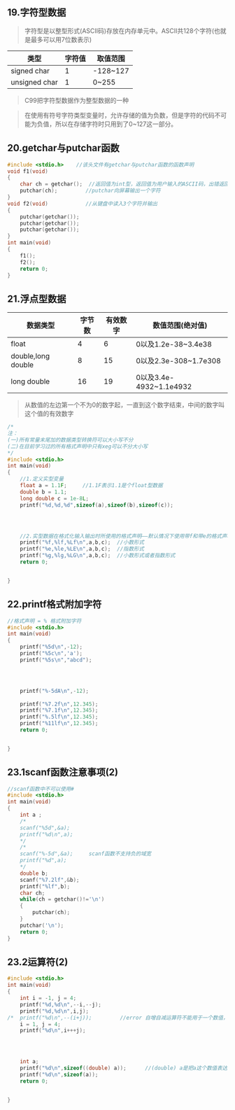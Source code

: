 ## 19.字符型数据
> 字符型是以整型形式(ASCII码)存放在内存单元中。ASCII共128个字符(也就是最多可以用7位数表示)


| 类型          | 字符值 | 取值范围 |
| ------------- | ------ | -------- |
| signed char   | 1      | -128~127 |
| unsigned char | 1      | 0~255    |


>C99把字符型数据作为整型数据的一种


>在使用有符号字符类型变量时，允许存储的值为负数，但是字符的代码不可能为负值，所以在存储字符时只用到了0~127这一部分。


## 20.getchar与putchar函数


```c
#include <stdio.h>    //该头文件有getchar与putchar函数的函数声明
void f1(void)
{
	char ch = getchar();  //返回值为int型，返回值为用户输入的ASCII码，出错返回-1
	putchar(ch);         //putchar向屏幕输出一个字符
}
void f2(void)            //从键盘中读入3个字符并输出
{
	putchar(getchar());
	putchar(getchar());
	putchar(getchar());
}
int main(void)
{
	f1();
	f2();
	return 0;
}
```


## 21.浮点型数据


| 数据类型           | 字节数 | 有效数字 | 数值范围(绝对值)        |
| ------------------ | ------ | -------- | ----------------------- |
| float              | 4      | 6        | 0以及1.2e-38~3.4e38     |
| double,long double | 8      | 15       | 0以及2.3e-308~1.7e308   |
| long double        | 16     | 19       | 0以及3.4e-4932~1.1e4932 |


>从数值的左边第一个不为0的数字起，一直到这个数字结束，中间的数字叫这个值的有效数字


```c
/*
注：
(一)所有常量末尾加的数据类型转换符可以大小写不分
(二)在目前学习过的所有格式声明中只有xeg可以不分大小写
*/
#include <stdio.h>
int main(void)
{
	//1.定义实型变量
	float a = 1.1F;     //1.1F表示1.1是个float型数据
	double b = 1.1;
	long double c = 1e-8L;
	printf("%d,%d,%d",sizeof(a),sizeof(b),sizeof(c));




	//2.实型数据在格式化输入输出时所使用的格式声明——默认情况下使用带f和带e的格式声明只输出小数点后6位(第七位四舍五入)
	printf("%f,%lf,%Lf\n",a,b,c);  //小数形式
	printf("%e,%le,%LE\n",a,b,c);  //指数形式
	printf("%g,%lg,%LG\n",a,b,c);  //小数形式或者指数形式
	return 0;


}
```




## 22.printf格式附加字符


```c
//格式声明 = % 格式附加字符
#include <stdio.h> 
int main(void)
{
	printf("%5d\n",-12);
	printf("%5c\n",'a');
	printf("%5s\n","abcd");




	printf("%-5dA\n",-12);
	
	printf("%7.2f\n",12.345);
	printf("%7.1f\n",12.345);
	printf("%.5lf\n",12.345);
	printf("%11lf\n",12.345);
	return 0;


}
```


## 23.1scanf函数注意事项(2)


```c
//scanf函数中不可以使用#
#include <stdio.h>
int main(void)
{
	int a ;
	/*
	scanf("%5d",&a);
	printf("%d\n",a);
	*/
	/*
	scanf("%-5d",&a);     scanf函数不支持负的域宽
	printf("%d",a);
	*/
	double b;
	scanf("%7.2lf",&b);
	printf("%lf",b);
	char ch;
	while(ch = getchar()!='\n')
	{
		putchar(ch);
	}
	putchar('\n');
	return 0;
}
```


## 23.2运算符(2)


```c
#include <stdio.h>
int main(void)
{
	int i = -1, j = 4;
	printf("%d,%d\n",--i,--j);
	printf("%d,%d\n",i,j);
/*	printf("%d\n",--(i+j));			//error 自增自减运算符不能用于一个数值，只能用于一个变量  */
	i = 1, j = 4;
	printf("%d\n",i+++j);




	int a;
	printf("%d\n",sizeof((double) a));      //(double) a是把a这个数值表达式转化为double型数据，而不是把a变量转化为double型变量
	printf("%d\n",sizeof(a));
	return 0;


}
```




